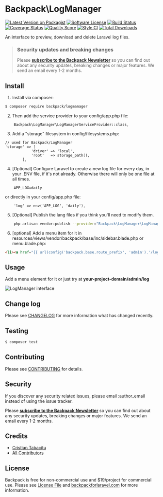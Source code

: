 # Backpack\LogManager

[![Latest Version on Packagist](https://img.shields.io/packagist/v/backpack/logmanager.svg?style=flat-square)](https://packagist.org/packages/backpack/logmanager)
[![Software License](https://img.shields.io/badge/license-MIT-brightgreen.svg?style=flat-square)](LICENSE.md)
[![Build Status](https://img.shields.io/travis/laravel-backpack/logmanager/master.svg?style=flat-square)](https://travis-ci.org/laravel-backpack/logmanager)
[![Coverage Status](https://img.shields.io/scrutinizer/coverage/g/laravel-backpack/logmanager.svg?style=flat-square)](https://scrutinizer-ci.com/g/laravel-backpack/logmanager/code-structure)
[![Quality Score](https://img.shields.io/scrutinizer/g/laravel-backpack/logmanager.svg?style=flat-square)](https://scrutinizer-ci.com/g/laravel-backpack/logmanager)
[![Style CI](https://styleci.io/repos/52886512/shield)](https://styleci.io/repos/52886512)
[![Total Downloads](https://img.shields.io/packagist/dt/backpack/logmanager.svg?style=flat-square)](https://packagist.org/packages/backpack/crud)

An interface to preview, download and delete Laravel log files.


> ### Security updates and breaking changes
> Please **[subscribe to the Backpack Newsletter](http://eepurl.com/bUEGjf)** so you can find out about any security updates, breaking changes or major features. We send an email every 1-2 months.

## Install

1) Install via composer:

``` bash
$ composer require backpack/logmanager
```

2) Then add the service provider to your config/app.php file:

```
    Backpack\LogManager\LogManagerServiceProvider::class,
```

3) Add a "storage" filesystem in config/filesystems.php:

```
// used for Backpack/LogManager
'storage' => [
            'driver' => 'local',
            'root'   => storage_path(),
        ],
```

4) [Optional] Configure Laravel to create a new log file for every day, in your .ENV file, if it's not already. Otherwise there will only be one file at all times.

```
    APP_LOG=daily
```

or directly in your config/app.php file:
```
    'log' => env('APP_LOG', 'daily'),
```

5) [Optional] Publish the lang files if you think you'll need to modify them.

```bash
    php artisan vendor:publish --provider="Backpack\LogManager\LogManagerServiceProvider"
```

6) [optional] Add a menu item for it in resources/views/vendor/backpack/base/inc/sidebar.blade.php or menu.blade.php:

```html
<li><a href="{{ url(config('backpack.base.route_prefix', 'admin').'/log') }}"><i class="fa fa-terminal"></i> <span>Logs</span></a></li>
```

## Usage

Add a menu element for it or just try at **your-project-domain/admin/log**

![LogManager interface](https://backpackforlaravel.com/uploads/screenshots/log_list.png)

## Change log

Please see [CHANGELOG](CHANGELOG.md) for more information what has changed recently.

## Testing

``` bash
$ composer test
```

## Contributing

Please see [CONTRIBUTING](CONTRIBUTING.md) for details.

## Security

If you discover any security related issues, please email :author_email instead of using the issue tracker.

Please **[subscribe to the Backpack Newsletter](http://eepurl.com/bUEGjf)** so you can find out about any security updates, breaking changes or major features. We send an email every 1-2 months.

## Credits

- [Cristian Tabacitu](https://tabacitu.ro)
- [All Contributors](../../contributors)

## License

Backpack is free for non-commercial use and $19/project for commercial use. Please see [License File](LICENSE.md) and [backpackforlaravel.com](https://backpackforlaravel.com/#pricing) for more information.
